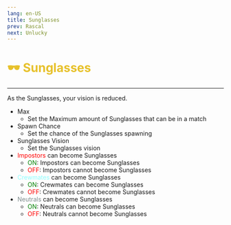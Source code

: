 ```yaml
---
lang: en-US
title: Sunglasses
prev: Rascal
next: Unlucky
---
```


# <font color="#e7c12b">🕶️ <b>Sunglasses</b></font> <Badge text="Harmful" type="tip" vertical="middle"/>
---

As the Sunglasses, your vision is reduced.
* Max
  * Set the Maximum amount of Sunglasses that can be in a match
* Spawn Chance
  * Set the chance of the Sunglasses spawning
* Sunglasses Vision
  * Set the Sunglasses vision
* <font color=red>Impostors</font> can become Sunglasses
  * <font color=green>ON</font>: Impostors can become Sunglasses
  * <font color=red>OFF</font>: Impostors cannot become Sunglasses
* <font color=#8cffff>Crewmates</font> can become Sunglasses
  * <font color=green>ON</font>: Crewmates can become Sunglasses
  * <font color=red>OFF</font>: Crewmates cannot become Sunglasses
* <font color=#7f8c8d>Neutrals</font> can become Sunglasses
  * <font color=green>ON</font>: Neutrals can become Sunglasses
  * <font color=red>OFF</font>: Neutrals cannot become Sunglasses